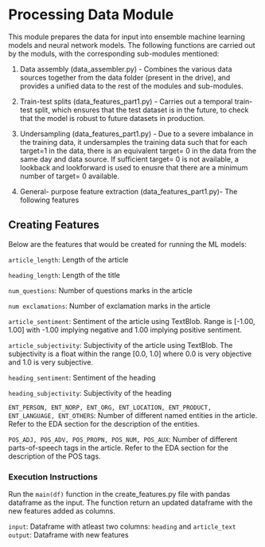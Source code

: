 # Processing Data Module
This module prepares the data for input into ensemble machine learning models and neural network models. The following functions are carried out by the moduls, with the corresponding sub-modules mentioned:

1. Data assembly (data_assembler.py) - Combines the various data sources together from the data folder (present in the drive), and provides a unified data to the rest of the modules and sub-modules.

2. Train-test splits (data_features_part1.py) - Carries out a temporal train-test split, which ensures that the test dataset is in the future, to check that the model is robust to future datasets in production.

3. Undersampling (data_features_part1.py) - Due to a severe imbalance in the training data, it undersamples the training data such that for each target=1 in the data, there is an equivalent target= 0 in the data from the same day and data source. If sufficient target= 0 is not available, a lookback and lookforward is used to enusre that there are a minimum number of target= 0 available.

4. General- purpose feature extraction (data_features_part1.py)- The following features


## Creating Features

Below are the features that would be created for running the ML models:

```article_length```: Length of the article

```heading_length```: Length of the title

```num_questions```: Number of questions marks in the article

```num exclamations```: Number of exclamation marks in the article

```article_sentiment```: Sentiment of the article using TextBlob. Range is [-1.00, 1.00] with -1.00 implying negative and 1.00 implying positive sentiment.

```article_subjectivity```: Subjectivity of the article using TextBlob. The subjectivity is a float within the range [0.0, 1.0] where 0.0 is very objective and 1.0 is very subjective.

```heading_sentiment```: Sentiment of the heading

```heading_subjectivity```: Subjectivity of the heading

```ENT_PERSON, ENT_NORP, ENT_ORG, ENT_LOCATION, ENT_PRODUCT, ENT_LANGUAGE, ENT_OTHERS```: Number of different named entities in the article. Refer to the EDA section for the description of the entities.

```POS_ADJ, POS_ADV, POS_PROPN, POS_NUM, POS_AUX```: Number of different parts-of-speech tags in the article. Refer to the EDA section for the description of the POS tags.


### Execution Instructions

Run the ```main(df)``` function in the create_features.py file with pandas dataframe as the input. The function return an updated dataframe with the new features added as columns.

```input```: Dataframe with atleast two columns: ```heading``` and ```article_text```
```output```: Dataframe with new features
